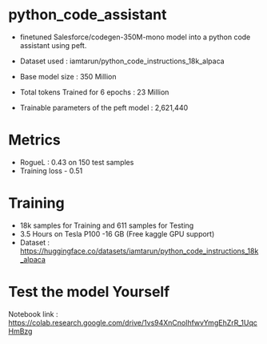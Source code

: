 # python_code_assistant

- finetuned Salesforce/codegen-350M-mono model into a python code assistant using peft.

- Dataset used : iamtarun/python_code_instructions_18k_alpaca

- Base model size : 350 Million 

- Total tokens Trained for 6 epochs : 23 Million 

- Trainable parameters of the peft model : 2,621,440


# Metrics 
- RogueL : 0.43 on 150 test samples
- Training loss - 0.51

# Training 
- 18k samples for Training and 611 samples for Testing
- 3.5 Hours on Tesla P100 -16 GB (Free kaggle GPU support)
- Dataset : https://huggingface.co/datasets/iamtarun/python_code_instructions_18k_alpaca

# Test the model Yourself

Notebook link : https://colab.research.google.com/drive/1vs94XnCnolhfwvYmgEhZrR_1UqcHmBzg

